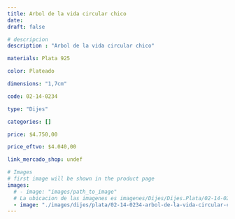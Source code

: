 ```yaml
---
title: Arbol de la vida circular chico
date: 
draft: false

# descripcion
description : "Arbol de la vida circular chico"

materials: Plata 925

color: Plateado

dimensions: "1,7cm"

code: 02-14-0234

type: "Dijes"

categories: []

price: $4.750,00

price_eftvo: $4.040,00

link_mercado_shop: undef

# Images
# first image will be shown in the product page
images:
  # - image: "images/path_to_image"
  # La ubicacion de las imagenes es imagenes/Dijes/Dijes.Plata/02-14-0234-arbol-de-la-vida-circular-chico
  - image: "./images/dijes/plata/02-14-0234-arbol-de-la-vida-circular-chico.JPG"
---
```

